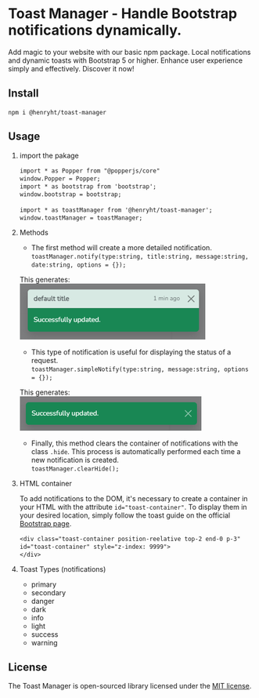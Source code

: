 # Toast Manager - Handle Bootstrap notifications dynamically.

Add magic to your website with our basic npm package. Local notifications and dynamic toasts with Bootstrap 5 or higher. Enhance user experience simply and effectively. Discover it now!

## Install

```
npm i @henryht/toast-manager
```

## Usage

1. import the pakage

    ```
    import * as Popper from "@popperjs/core"
    window.Popper = Popper;
    import * as bootstrap from 'bootstrap';
    window.bootstrap = bootstrap;

    import * as toastManager from '@henryht/toast-manager';
    window.toastManager = toastManager;
    ```

2. Methods

    -   The first method will create a more detailed notification.<br />
    ```toastManager.notify(type:string, title:string, message:string, date:string, options = {});```

    This generates: <br />
    <img src="img/notify-1.png" alt="see notify">

    -   This type of notification is useful for displaying the status of a request. <br />
    ```toastManager.simpleNotify(type:string, message:string, options = {});```

    This generates: <br />
    <img src="img/simple-notify-1.png" alt="see simple notify">

    -   Finally, this method clears the container of notifications with the class `.hide`. This process is automatically performed each time a new notification is created. <br />
    ```toastManager.clearHide();```

3.  HTML container

    To add notifications to the DOM, it's necessary to create a container in your HTML with the attribute `id="toast-container"`. To display them in your desired location, simply follow the toast guide on the official [Bootstrap page](https://getbootstrap.com/docs/5.0/components/toasts/#placement).

    ```
    <div class="toast-container position-reelative top-2 end-0 p-3" id="toast-container" style="z-index: 9999">
    </div>
    ```

4.  Toast Types (notifications)

    -   primary 
    -   secondary 
    -   danger
    -   dark
    -   info
    -   light
    -   success
    -   warning


## License

The Toast Manager is open-sourced library licensed under the [MIT license](https://opensource.org/licenses/MIT).